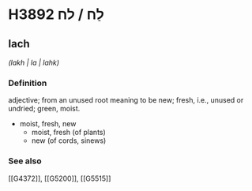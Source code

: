 # H3892 לַח / לח

## lach

_(lakh | la | lahk)_

### Definition

adjective; from an unused root meaning to be new; fresh, i.e., unused or undried; green, moist.

- moist, fresh, new
    - moist, fresh (of plants)
    - new (of cords, sinews)
### See also

[[G4372]], [[G5200]], [[G5515]]

